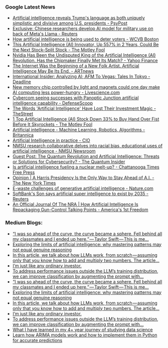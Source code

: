### Google Latest News
<!-- GOOGLE-NEWS-CONTENT:START -->

- [Artificial intelligence reveals Trump's language as both uniquely simplistic and divisive among U.S. presidents - PsyPost](https://news.google.com/rss/articles/CBMizwFBVV95cUxOS2NFbnZpQ0FHR0FWOGI3WF9pajdSemdSc3B1aW9MTWZXUkkxREpFTWw1R3UzaFZXeFBPWjM4cEE0WkZqQVJHbDEzVkp2c1JIWFA4Z0EzeURGNnYxVmZRZWx1Y05OVDBBeUNoNjQ1cmNjaU9oV3F3aTJGMEFITWtKYkNiejZRLTJFRW16R191WndMcjUxTXlGbVdEWkJZeEw2OG92SzVoNWQzczhYdGdNa1hQS19ESnpBdHZQcmk4ai1vX1FLZU9MWHRDM3MwSlU?oc=5)
- [Exclusive: Chinese researchers develop AI model for military use on back of Meta's Llama - Reuters](https://news.google.com/rss/articles/CBMi0wFBVV95cUxOdl9ycWtNdWlwT0tXblRaT01pTDhZN1V4bWxVS002R2ZYTV9TZlpOT2gzVndHZ1d1ZW9CRUtxcWZlN0JvcVZxLVB4cW1IaFdnMlB2aXdFUngyNGc1TGFoNXhzRVNHSTdxR3lsaTZwQi1ZWC1NZzQwemV1OWhkUV9ZTW5IUklxVk40ZWQ5QUNVR1NFV3JBVFZfUTl0VkxySGZoR21MZWloeU9NYWFyVnFnUFpWLVFaa0UzQVA4M0MtZURmZzZYVjZBcjRDN0g0emd4Y1Zn?oc=5)
- [How artificial intelligence is being used to deter voters - WCVB Boston](https://news.google.com/rss/articles/CBMinAFBVV95cUxOVms1bGZKMVdORWxmZnV6eW5uV1VYcWdtYlBJVndLTWd2enM0S0Q2X2pxTWhXeHYxbzhZcVN3NzRxQTIzaDVRaW1Pc3c5YlVmRkRPOFpXd0tfWG1XV3RrYldseVhsUGV5NVg3OU0xTU9tdDBvVTRCNkF1aTU3RENoaVVDYVBRODNRV2hncVlpaEk0Nm1HcXZUc1lid1Y?oc=5)
- [This Artificial Intelligence (AI) Innovator, Up 557% in 2 Years, Could Be the Next Stock-Split Stock - The Motley Fool](https://news.google.com/rss/articles/CBMimAFBVV95cUxQRWFnbTgtd3JpSmQ5LUF1ckNucGJMSGp3UnBTcFZIQmdzZzJGTU9ua2tfVUZObi1JaVJrUndFTkYtamRaRW9PUThWMlU4VlNsZWJtejIwQTFwb054WUN5RDhucU1rc3YzVHd0cjNTcnc5YS1CNC1yQnJ4cXNJNVkwOUc0N0tkMkhKVDNPTTRfS3BJNVY1N0FVRQ?oc=5)
- [Nvidia Has Been the Undisputed King of the Artificial Intelligence (AI) Revolution. Has the Chipmaker Finally Met Its Match? - Yahoo Finance](https://news.google.com/rss/articles/CBMilwFBVV95cUxNQzI0WndCY2gtekRBemhnWU1IVWp1VTR3T1hkbU5Xc1ZGakFwQVcxcW9UMnd5akJpZThhZ3VWN3d5TGw0QXJiTVAzOVNfek1qNFFBUDI4b1VScVZxR1VEMFNDMGxLS2ttOWRtZzFRU0ZnQjM0VDJwOEg1c0xFVko2M1JtOXpyNldwYk9wdF80aU83MmJucC00?oc=5)
- [The Internet Was the Beginning of a New Folk Artist. Artificial Intelligence May Be Its End. - ARTnews](https://news.google.com/rss/articles/CBMi1wFBVV95cUxNMkVWcmlrMHdId1lTWGNQLTNwY1hGRjgxR2lsZk1TdTlTcENoTlppc1RLYjNLeXk5U0h3a1BIU2R0MXlhc2dTWGtfY0FlWWZiUGd2eG9oRVpJWVlJVEFZRnBlQ2NpaEJMclBWaktoZFdJQXRhTmhPY21WSC1ZdnpJa3FHa25aczRXMGJuaG5ZTlBFZTRJbWJPQjdLM0M4M3hvZkZ6T0xCZS0zX1lUcXhlUkw4SHBwOVk2eV94YkgyNzNxcHdmUjRIenFLU2wtcmN0aGozeTlZOA?oc=5)
- [International Insider: Analyzing AI; AFM To Vegas; Tales In Tokyo - Deadline](https://news.google.com/rss/articles/CBMioAFBVV95cUxPOTROTEF6QmptZGJqS0licklpOHQ5eXprX0ZVSTMxcEhQMFlWcGlTNTdHZktidTlkRkF5MnBrcElXQzVSZmJnUGlaZEs4cjZrTm14RmtSZ1E0bWQydTBJMExKTmU1VjlhX1VTMG1DMENFeHlnTnFCVk12bWtET0N6YU9Cb0JoY3RDRjBVTFNUYUJKRUJoR3g2anRybTVqNDJS?oc=5)
- [New memory chip controlled by light and magnets could one day make AI computing less power-hungry - Livescience.com](https://news.google.com/rss/articles/CBMi8gFBVV95cUxPNmRqZU1OaVREeldnOGM2TnBvV3M1aUhZdkhNX0dsVFQ5cGFiV1Q5R09QSUlLUnNacnhjQUplZFBSYW5zMm5DdkNLNVhPVjNUTDJ1Zm05cWdtWHJFYUlvQ2dPRjB2M2F3d2V3V3FNSVdLWjQ1dV9GYWw3LWliUGV3UFZSZmJhUlZMU2YtMVRlNWhJaUpISlNUZ2xPNEhaWDF3Q0gzRmhNX1AzT3lGS3BLNGtXblpMRTZTYkpXRmhqRDNvNmduTjhyMTMxTHFyYjNlNFhra1BDN1JzUHVlOXk0STQtTTJ2cEFQcklUNjhrbk9sZw?oc=5)
- [Cybercom seeing successes with Panoptic Junction artificial intelligence capability - DefenseScoop](https://news.google.com/rss/articles/CBMiqgFBVV95cUxOSnhVQ2ZsdDA3X3MyYUxUbU91LWJzSnFFUkpJQXYwYVZHdjlXb1JPSlJCXzlwX1Z5V0pFTUNkTXhhUHF4UVkzTi1NeC1JTjFUVEZNLWVORkY3eHJqVDlxZi1RNFdaZlQ1SFNxNkpnRjRvVEtPWGNGYThhbHdZWnNXQkZGSlZUZ0MxaWdhLVJ0WW04NDVVbS1kaUFHM1U4dU5nSmNNUUExQ1ZSQQ?oc=5)
- [The Words 'Artificial Intelligence' Have Lost Their Investment Magic - TheStreet](https://news.google.com/rss/articles/CBMiogFBVV95cUxNWHBSNnEtcE5SMGxYZzVoYmJhYVBJNDJTSFVYNUZWemZSN0xSQWVhTm5XTTl4aUtXekxSYl9qRXhOb3BFMjV6SUQyMllXdG1qUkYtOEJKRDNxWkdtSjdJelpuMFg2Y1JfSTNLNGZRUTkwWWhWaUxfQllhRGQ2bGVYa2R5WWN1cjJETU5YbHZhSXR1c3pIMFhTWHdFVmRsUXplLWc?oc=5)
- [1 Top Artificial Intelligence (AI) Stock Down 33% to Buy Hand Over Fist Before It Skyrockets - The Motley Fool](https://news.google.com/rss/articles/CBMilwFBVV95cUxPQkwwTkNFYVg4WmozOU9IZWpQS3BHWTIxekNKSktFZDVVRDRIOVp4WXFwNDExb3luLVNKR2tvMDVIMnV2TS1FQlQ3R3p3WElrUEZHVFFubE5oN0tMM1lKQjJHYmNXQlYxUDNSS1ExTDNadWNSWFFXb0ZOUE1Fc09vOUZ5WU0wZXRpM3pJWVJUNXRYYUNmdUFJ?oc=5)
- [Artificial intelligence - Machine Learning, Robotics, Algorithms - Britannica](https://news.google.com/rss/articles/CBMijgFBVV95cUxOQlBVNTh6eWZxb0d4SWxGSHRRaG9tTXl3NVUwVFROYzFSaUlZR0tPX0xKNmszMk52SkVVN1ZSQ0gtRS1laXNzNDktX2ZGdEdGSTc2RnV0b2hEb0NqdDFHWlpYaXU4YnpHa2w1R2ZLSkxadHdQQXR3QW9teVBBd05qVkdSaTZaZllmaWRZb2Rn?oc=5)
- [Artificial Intelligence in practice - CIO](https://news.google.com/rss/articles/CBMiggFBVV95cUxPUTFkaDJIN3NSaXBvbm8tcldzVVNKeHlJTENoeEJkZmtFb0xEVkpvcG5ISGxSRFNOQllOX2xrT1dKUzBMV1ZBbzFOQnlaOC1wNnY2UXhzZ2gxTFEtZklPbWdSMXBLb1ozQ3AwQll3WHhWdkZPQTItMDJWLXdFdGliNXln?oc=5)
- [NMSU research collaborative delves into racial bias, educational uses of artificial intelligence - NMSU Newsroom](https://news.google.com/rss/articles/CBMi-gFBVV95cUxOaVc1cWMxaWtkOUVFYXc3TzBBbjlmSjZqLVBPaGNLZ3h0M1duZnItQ1J0OXJVS2RlX1ltcjMyTk5IbEFGQ2V3T1NSc2pBY05VcEhwYzFPbUpuNVdxakwzUWZaZmF2ZF9YelFENDdGNHJEZWtwazQ3bkpydDFCYTVTREVNNzNrZG00TnFzc1AzRXhpU3BSVVpEZXlTXzBUendwM2k2TGJ6VG9seWc1TWtzckhsVDNLeUlrNWVHQ1Rsekpqalp4V0RabFVRald5cWNRc0NIVEY2N3JxVzBOQm1RbERaUW9mVWVLbXRTdW14bk5yMHBtdndyU2N3?oc=5)
- [Guest Post: The Quantum Revolution and Artificial Intelligence: Threats or Solutions for Cybersecurity? - The Quantum Insider](https://news.google.com/rss/articles/CBMi2gFBVV95cUxQWlY5S1ViLWJkc2tDN0l4bDhzaGRqRWJhQmlWS3dLd0puN3ZSajM1R2ZGWnp0M2Q1OGdQdDhta1dTZWU1bml3NXRsWmp6SGd2WmhTZFp0ek9Id0lPc1A1VE9TZHFVS3ZPRXpCaWY2SG5kVjhWWWpYSUNKaDFwX2hVeHFqRTZBYm5OeVNYRnBmQnhYSV85S19CWGRCb3VGd1luRURuS3N1aERoN3B1eTNCM1IyWWJ1Q2RGWlQ0TDEtdnRGemUwRFFyLTMzdFQtcldMR0d3Qk11MGliZw?oc=5)
- [Is artificial intelligence fueling a nuclear melt-up? - Chattanooga Times Free Press](https://news.google.com/rss/articles/CBMinwFBVV95cUxQRWhFbWtUbzVLSnNqWUZOOHZBWVVSUm1EOVFDU1dWaER4U2xScUhpMHREVzh0VzZHdFhxUHpTdDhMWGM0Q05OMURHV01pQXFmSUxHamhKV2RtWHFIQ0UzT1VoRUJqbms3eV9oQ0FES0pEZm9PemlsMGVVWjV4OWxzbmJISFBRQkZTbmppQlBiQVdybElqRExfbHUtMWtuUnM?oc=5)
- [Opinion | A Harris Presidency Is the Only Way to Stay Ahead of A.I. - The New York Times](https://news.google.com/rss/articles/CBMimAFBVV95cUxOTlBpREtTbGtCWGNPTnZxaGVrRi0wZE95Q2poWHNTaDIyNlF1QTE5dFUtWmQ1NjlLNl9iZ2htNnRNcFk0LUc3dEk1Tmg2NU9mNXVzWVh1aThYQjJDbXBBd1FxU1lMVHdTanF3T0gxcDB2bmtaaUEtSkVnWENtMjlPOHlzNHZBYUJ5TDd2UW1tZkowVUFwOWtHVw?oc=5)
- [E-waste challenges of generative artificial intelligence - Nature.com](https://news.google.com/rss/articles/CBMiX0FVX3lxTFBZSGlJNEhDQXB2a2xmNXVuZFBKcHlhTDIxTFEyQTJObzl1YU40aUNUWHVkbGxKY0s1d0NCTnR6ZHZ1WWNxZlFFT0pvbmlKNzByTUNqenpORjFqRjloSUdZ?oc=5)
- [SoftBank's Son says artificial super intelligence to exist by 2035 - Reuters](https://news.google.com/rss/articles/CBMizgFBVV95cUxOZm1XbkIyVnA4TEF0b0lkX0RITG8wbEg3MlRESHVIcDNRY0xSMURuS2VMaDBRTWtpM1ZoUllhU1N6ODhqbHFGcE4tUGpONERQaXI0SG03WlhjUjd3QVEySWM0Z3NISTdFWWV6RWZ2MkEwVXZiaUNPdEp0X2NPTW93UFBKQUZYMlloZEFhUmRqXy1QYktVY2xKMmJWMXczY2c3dDd1eHlyVzBpN2Fpd3FUU0g4dVBNOVpGRm05QUFZUEt4alZkNEY0aldJM25uZw?oc=5)
- [An Official Journal Of The NRA | How Artificial Intelligence Is Repackaging Gun-Control Talking Points - America's 1st Freedom](https://news.google.com/rss/articles/CBMiswFBVV95cUxOZnBLRndDbS10TFJFbjc2LXVjN3JROWtzOFRJSXltNHd3LXp5cmliMGc3cnAtdExJd0RHNVMxU1UyY1JfYVRtQ1RmdEs3Uk13MHhBam9vWS1aeG12all3MWNvRGdQSVFSYnlOSmxaclh4VFo2NHdTdW94R1hJaVByQXVpcGhuX3BVNjI1ZjJkcTlub1VHVnpSLVlNZXlTaEZDU01UajBKb2hMVm83Y0phT3dqSQ?oc=5)<!-- GOOGLE-NEWS-CONTENT:END -->

### Medium Blogs:
<!-- MEDIUM-CONTENT:START -->

- [“I was so ahead of the curve, the curve became a sphere. Fell behind all my classmates and I ended up here.” — Taylor Swift — This is me…](https://medium.com/@tahaymerghani/from-sudan-to-silicon-valley-beyond-the-resume-a2e6bd3eedb4?source=topic_portal---recommended_stories---machine_learning---0-84--------------------f3fa7532_0cd7_4a0b_8cdf_c0c43a0b6dcf-------)
- [Exploring the limits of artificial intelligence: why mastering patterns may not equal genuine reasoning](https://medium.com/towards-data-science/the-savant-syndrome-is-pattern-recognition-equivalent-to-intelligence-242aab928152?source=topic_portal---recommended_stories---machine_learning---1-107--------------------f3fa7532_0cd7_4a0b_8cdf_c0c43a0b6dcf-------)
- [In this article, we talk about how LLMs work, from scratch — assuming only that you know how to add and multiply two numbers. The article…](https://medium.com/towards-data-science/understanding-llms-from-scratch-using-middle-school-math-e602d27ec876?source=topic_portal---recommended_stories---machine_learning---2-85--------------------f3fa7532_0cd7_4a0b_8cdf_c0c43a0b6dcf-------)
- [I’m just like any ordinary investor.](https://medium.com/@austin-starks/im-an-extremely-strong-trader-because-i-use-ai-and-backtesting-to-make-financial-research-very-e7bf52d90a75?source=topic_portal---recommended_stories---machine_learning---3-84--------------------f3fa7532_0cd7_4a0b_8cdf_c0c43a0b6dcf-------)
- [To address performance issues outside the LLM’s training distribution, we can improve classification by augmenting the prompt with…](https://medium.com/the-quantastic-journal/retrieval-augmented-classification-llms-as-classifiers-c28d40391738?source=topic_portal---recommended_stories---machine_learning---4-107--------------------f3fa7532_0cd7_4a0b_8cdf_c0c43a0b6dcf-------)
- [“I was so ahead of the curve, the curve became a sphere. Fell behind all my classmates and I ended up here.” — Taylor Swift — This is me…](https://medium.com/@tahaymerghani/from-sudan-to-silicon-valley-beyond-the-resume-a2e6bd3eedb4?source=topic_portal---recommended_stories---machine_learning---0-84--------------------f3fa7532_0cd7_4a0b_8cdf_c0c43a0b6dcf-------)
- [Exploring the limits of artificial intelligence: why mastering patterns may not equal genuine reasoning](https://medium.com/towards-data-science/the-savant-syndrome-is-pattern-recognition-equivalent-to-intelligence-242aab928152?source=topic_portal---recommended_stories---machine_learning---1-107--------------------f3fa7532_0cd7_4a0b_8cdf_c0c43a0b6dcf-------)
- [In this article, we talk about how LLMs work, from scratch — assuming only that you know how to add and multiply two numbers. The article…](https://medium.com/towards-data-science/understanding-llms-from-scratch-using-middle-school-math-e602d27ec876?source=topic_portal---recommended_stories---machine_learning---2-85--------------------f3fa7532_0cd7_4a0b_8cdf_c0c43a0b6dcf-------)
- [I’m just like any ordinary investor.](https://medium.com/@austin-starks/im-an-extremely-strong-trader-because-i-use-ai-and-backtesting-to-make-financial-research-very-e7bf52d90a75?source=topic_portal---recommended_stories---machine_learning---3-84--------------------f3fa7532_0cd7_4a0b_8cdf_c0c43a0b6dcf-------)
- [To address performance issues outside the LLM’s training distribution, we can improve classification by augmenting the prompt with…](https://medium.com/the-quantastic-journal/retrieval-augmented-classification-llms-as-classifiers-c28d40391738?source=topic_portal---recommended_stories---machine_learning---4-107--------------------f3fa7532_0cd7_4a0b_8cdf_c0c43a0b6dcf-------)
- [What I have learned in my 4+ year journey of studying data science](https://medium.com/towards-data-science/4-years-of-data-science-in-8-minutes-6ea5b10f0192?source=topic_portal---recommended_stories---machine_learning---5-85--------------------f3fa7532_0cd7_4a0b_8cdf_c0c43a0b6dcf-------)
- [Learn how ARIMA models work and how to implement them in Python for accurate predictions](https://medium.com/towards-data-science/arima-a-model-to-predict-time-series-data-a34c7638310b?source=topic_portal---recommended_stories---machine_learning---7-107--------------------f3fa7532_0cd7_4a0b_8cdf_c0c43a0b6dcf-------)<!-- MEDIUM-CONTENT:END -->
